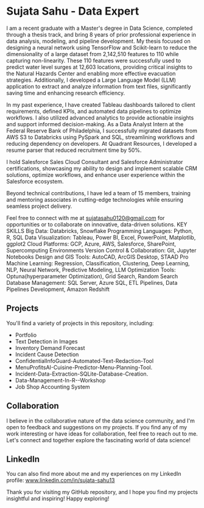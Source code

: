 # Sujata Sahu - Data Expert
I am a recent graduate with a Master's degree in Data Science, completed through a thesis track, and bring 8 years of prior professional experience in data analysis, modeling, and pipeline development. My thesis focused on designing a neural network using TensorFlow and Scikit-learn to reduce the dimensionality of a large dataset from 2,142,510 features to 110 while capturing non-linearity. These 110 features were successfully used to predict water level surges at 12,603 locations, providing critical insights to the Natural Hazards Center and enabling more effective evacuation strategies. Additionally, I developed a Large Language Model (LLM) application to extract and analyze information from text files, significantly saving time and enhancing research efficiency.

In my past experience, I have created Tableau dashboards tailored to client requirements, defined KPIs, and automated data pipelines to optimize workflows. I also utilized advanced analytics to provide actionable insights and support informed decision-making. As a Data Analyst Intern at the Federal Reserve Bank of Philadelphia, I successfully migrated datasets from AWS S3 to Databricks using PySpark and SQL, streamlining workflows and reducing dependency on developers. At Quadrant Resources, I developed a resume parser that reduced recruitment time by 50%.

I hold Salesforce Sales Cloud Consultant and Salesforce Administrator certifications, showcasing my ability to design and implement scalable CRM solutions, optimize workflows, and enhance user experience within the Salesforce ecosystem.

Beyond technical contributions, I have led a team of 15 members, training and mentoring associates in cutting-edge technologies while ensuring seamless project delivery.

Feel free to connect with me at sujatasahu0120@gmail.com for opportunities or to collaborate on innovative, data-driven solutions.
KEY SKILLS
Big Data: Databricks, Snowflake
Programming Languages: Python, R, SQL
Data Visualization: Tableau, Power BI, Excel, PowerPoint, Matplotlib, ggplot2
Cloud Platforms: GCP, Azure, AWS, Salesforce, SharePoint, Supercomputing Environments
Version Control & Collaboration: Git, Jupyter Notebooks
Design and GIS Tools: AutoCAD, ArcGIS Desktop, STAAD Pro
Machine Learning: Regression, Classification, Clustering, Deep Learning, NLP, Neural Network, Predictive Modeling, LLM
Optimization Tools: Optuna(hyperparameter Optimization), Grid Search, Random Search
Database Management: SQL Server, Azure SQL, ETL Pipelines, Data Pipelines Development, Amazon Redshift

## Projects
You'll find a variety of projects in this repository, including:
- Portfolio
- Text Detection in Images
- Inventory Demand Forecast
- Incident Cause Detection
- ConfidentialInfoGuard-Automated-Text-Redaction-Tool
- MenuProfitsAI-Cuisine-Predictor-Menu-Planning-Tool.
- Incident-Data-Extraction-SQLite-Database-Creation.
- Data-Management-In-R--Workshop
- Job Shop Accounting System

## Collaboration
I believe in the collaborative nature of the data science community, and I'm open to feedback and suggestions on my projects. If you find any of my work interesting or have ideas for collaboration, feel free to reach out to me. Let's connect and together explore the fascinating world of data science!

## LinkedIn
You can also find more about me and my experiences on my LinkedIn profile: www.linkedin.com/in/sujata-sahu13

Thank you for visiting my GitHub repository, and I hope you find my projects insightful and inspiring! Happy exploring!

